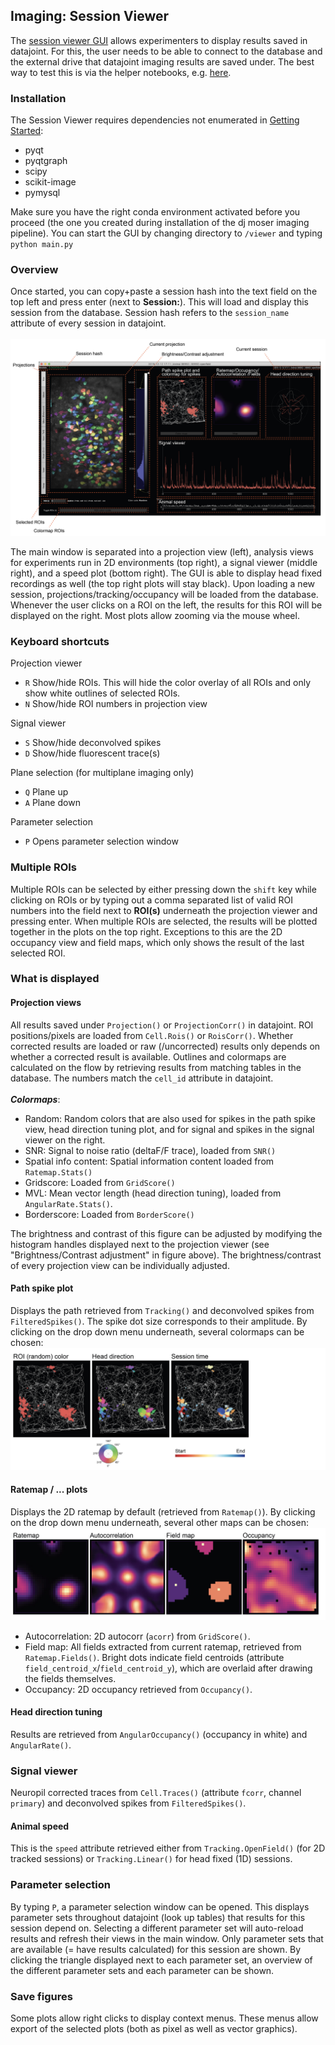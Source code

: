 ## Imaging: Session Viewer

The [session viewer GUI](https://github.com/kavli-ntnu/dj-moser-imaging/tree/master/viewer) allows experimenters to display results saved in datajoint. For this, the user needs to be able to connect to the database and the external drive that datajoint imaging results are saved under. The best way to test this is via the helper notebooks, e.g. [here](https://github.com/kavli-ntnu/dj-moser-imaging/blob/master/Helper_notebooks/Starting%20notebook.ipynb).

### Installation
The Session Viewer requires dependencies not enumerated in [Getting Started](../common/getting_started/python):
* pyqt
* pyqtgraph
* scipy
* scikit-image
* pymysql

Make sure you have the right conda environment activated before you proceed (the one you created during installation of the dj moser imaging pipeline). You can start the GUI by changing directory to `/viewer` and typing `python main.py`

### Overview
Once started, you can copy+paste a session hash into the text field on the top left and press enter (next to **Session:**). This will load and display this session from the database. Session hash refers to the `session_name` attribute of every session in datajoint. 
<br>
<br>
![Session viewer overview](../_static/imaging/session_viewer/session_viewer_annotated-01.jpg)

The main window is separated into a projection view (left), analysis views for experiments run in 2D environments (top right), a signal viewer (middle right), and a speed plot (bottom right). The GUI is able to display head fixed recordings as well (the top right plots will stay black). 
Upon loading a new session, projections/tracking/occupancy will be loaded from the database. Whenever the user clicks on a ROI on the left, the results for this ROI will be displayed on the right. Most plots allow zooming via the mouse wheel.

### Keyboard shortcuts
Projection viewer
- `R` Show/hide ROIs. This will hide the color overlay of all ROIs and only show white outlines of selected ROIs.
- `N` Show/hide ROI numbers in projection view

Signal viewer 
- `S` Show/hide deconvolved spikes
- `D` Show/hide fluorescent trace(s)

Plane selection (for multiplane imaging only)
- `Q` Plane up
- `A` Plane down

Parameter selection
- `P` Opens parameter selection window

### Multiple ROIs
Multiple ROIs can be selected by either pressing down the `shift` key while clicking on ROIs or by typing out a comma separated list of valid ROI numbers into the field next to **ROI(s)** underneath the projection viewer and pressing enter. When multiple ROIs are selected, the results will be plotted together in the plots on the top right. Exceptions to this are the 2D occupancy view and field maps, which only shows the result of the last selected ROI.

### What is displayed
#### Projection views
All results saved under `Projection()` or `ProjectionCorr()` in datajoint. ROI positions/pixels are loaded from `Cell.Rois()` or `RoisCorr()`. Whether corrected results are loaded or raw (/uncorrected) results only depends on whether a corrected result is available. Outlines and colormaps are calculated on the flow by retrieving results from matching tables in the database. The numbers match the `cell_id` attribute in datajoint. 
<br>
<br>
_**Colormaps**_: 
- Random: Random colors that are also used for spikes in the path spike view, head direction tuning plot, and for signal and spikes in the signal viewer on the right. 
- SNR: Signal to noise ratio (deltaF/F trace), loaded from `SNR()`
- Spatial info content: Spatial information content loaded from `Ratemap.Stats()`
- Gridscore: Loaded from `GridScore()`
- MVL: Mean vector length (head direction tuning), loaded from `AngularRate.Stats()`.
- Borderscore: Loaded from `BorderScore()`

The brightness and contrast of this figure can be adjusted by modifying the histogram handles displayed next to the projection viewer (see "Brightness/Contrast adjustment" in figure above). The brightness/contrast of every projection view can be individually adjusted. 

#### Path spike plot
Displays the path retrieved from `Tracking()` and deconvolved spikes from `FilteredSpikes()`. The spike dot size corresponds to their amplitude. By clicking on the drop down menu underneath, several colormaps can be chosen:
![Path spike plot viewer overview](../_static/imaging/session_viewer/session_viewer_annotated-02.jpg)

#### Ratemap / ... plots
Displays the 2D ratemap by default (retrieved from `Ratemap()`). By clicking on the drop down menu underneath, several other maps can be chosen:
![Path spike plot viewer overview](../_static/imaging/session_viewer/session_viewer_annotated-03.jpg)
- Autocorrelation: 2D autocorr (`acorr`) from `GridScore()`.
- Field map: All fields extracted from current ratemap, retrieved from `Ratemap.Fields()`. Bright dots indicate field centroids (attribute `field_centroid_x`/`field_centroid_y`), which are overlaid after drawing the fields themselves. 
-  Occupancy: 2D occupancy retrieved from `Occupancy()`.

#### Head direction tuning
Results are retrieved from `AngularOccupancy()` (occupancy in white) and `AngularRate()`. 

### Signal viewer
Neuropil corrected traces from `Cell.Traces()` (attribute `fcorr`, channel `primary`) and deconvolved spikes from `FilteredSpikes()`. 

#### Animal speed 
This is the `speed` attribute retrieved either from `Tracking.OpenField()` (for 2D tracked sessions) or `Tracking.Linear()` for head fixed (1D) sessions.

### Parameter selection
By typing `P`, a parameter selection window can be opened. This displays parameter sets throughout datajoint (look up tables) that results for this session depend on. Selecting a different parameter set will auto-reload results and refresh their views in the main window. Only parameter sets that are available (= have results calculated) for this session are shown. By clicking the triangle displayed next to each parameter set, an overview of the different parameter sets and each parameter can be shown. 

### Save figures
Some plots allow right clicks to display context menus. These menus allow export of the selected plots (both as pixel as well as vector graphics).